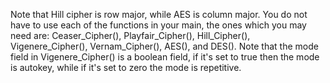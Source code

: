 Note that Hill cipher is row major, while AES is column major. 
You do not have to use each of the functions in your main, the ones which you may need are:
Ceaser_Cipher(), Playfair_Cipher(), Hill_Cipher(), Vigenere_Cipher(), Vernam_Cipher(), AES(), and DES().
Note that the mode field in Vigenere_Cipher() is a boolean field, if it's set to true then the mode
is autokey, while if it's set to zero the mode is repetitive.
